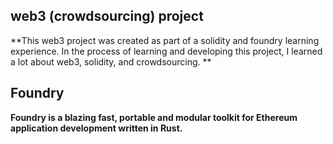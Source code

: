 ## web3 (crowdsourcing) project

**This web3 project was created as part of a solidity and foundry learning experience.
In the process of learning and developing this project, I learned a lot about web3, solidity, and crowdsourcing. 
**

## Foundry

**Foundry is a blazing fast, portable and modular toolkit for Ethereum application development written in Rust.**

